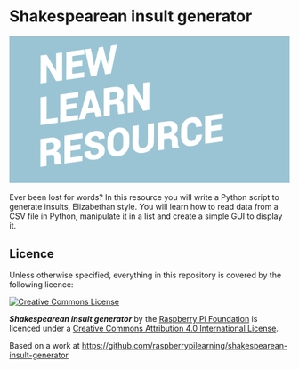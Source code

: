 # Shakespearean insult generator

![](cover.png)

Ever been lost for words? In this resource you will write a Python script to generate insults, Elizabethan style. You will learn how to read data from a CSV file in Python, manipulate it in a list and create a simple GUI to display it.

## Licence

Unless otherwise specified, everything in this repository is covered by the following licence:

[![Creative Commons License](http://i.creativecommons.org/l/by-sa/4.0/88x31.png)](http://creativecommons.org/licenses/by-sa/4.0/)

***Shakespearean insult generator*** by the [Raspberry Pi Foundation](http://www.raspberrypi.org) is licenced under a [Creative Commons Attribution 4.0 International License](http://creativecommons.org/licenses/by-sa/4.0/).

Based on a work at https://github.com/raspberrypilearning/shakespearean-insult-generator
